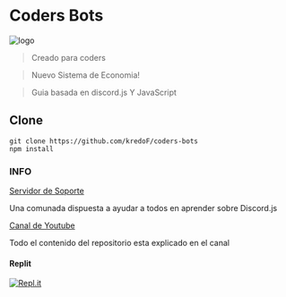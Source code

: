 # **Coders Bots**
![logo](https://i.ibb.co/cr8KJTz/banner-twitch.png)

> Creado para coders

> Nuevo Sistema de Economia!

>Guia basada en discord.js Y JavaScript

## Clone
```
git clone https://github.com/kredoF/coders-bots
npm install
```

### INFO
[Servidor de Soporte](https://discord.gg/KrzQR5Ak66)

Una comunada dispuesta a ayudar a todos en aprender sobre Discord.js

[Canal de Youtube](https://www.youtube.com/channel/UCx5czuRgkbGKlj96BjxWeZQ)

Todo el contenido del repositorio esta explicado en el canal



#### Replit
[![Repl.it](https://repl.it/badge/github/kredoF/coders-bots)](https://repl.it/github/kredoF/coders-bots)

